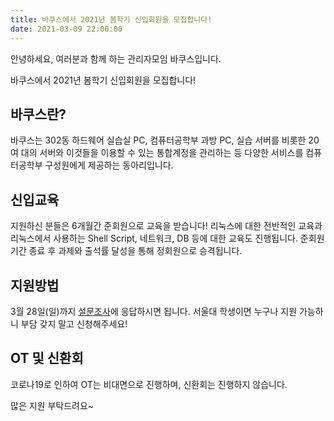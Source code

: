 ```yaml
---
title: 바쿠스에서 2021년 봄학기 신입회원을 모집합니다!
date: 2021-03-09 22:00:00
---
```


안녕하세요, 여러분과 함께 하는 관리자모임 바쿠스입니다.

바쿠스에서 2021년 봄학기 신입회원을 모집합니다!

## 바쿠스란?

바쿠스는 302동 하드웨어 실습실 PC, 컴퓨터공학부 과방 PC, 실습 서버를 비롯한 20여 대의 서버와 이것들을 이용할 수 있는 통합계정을 관리하는 등 다양한 서비스를 컴퓨터공학부 구성원에게 제공하는 동아리입니다.

## 신입교육

지원하신 분들은 6개월간 준회원으로 교육을 받습니다! 리눅스에 대한 전반적인 교육과 리눅스에서 사용하는 Shell Script, 네트워크, DB 등에 대한 교육도 진행됩니다. 준회원 기간 종료 후 과제와 출석률 달성을 통해 정회원으로 승격됩니다.

## 지원방법

3월 28일(일)까지 [설문조사](https://forms.gle/YTUQwV4BFgzr9V1h7)에 응답하시면 됩니다. 서울대 학생이면 누구나 지원 가능하니 부담 갖지 말고 신청해주세요!

## OT 및 신환회

코로나19로 인하여 OT는 비대면으로 진행하며, 신환회는 진행하지 않습니다.

많은 지원 부탁드려요~
